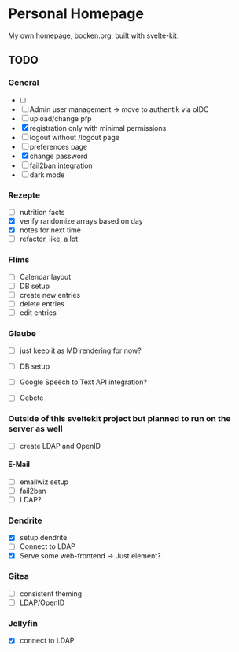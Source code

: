 # Personal Homepage

My own homepage, bocken.org, built with svelte-kit.

## TODO
### General
- [ ]
- [ ] Admin user management -> move to authentik via oIDC
- [ ] upload/change pfp
- [x] registration only with minimal permissions
- [ ] logout without /logout page
- [ ] preferences page
- [x] change password
- [ ] fail2ban integration
- [ ] dark mode

### Rezepte
- [ ] nutrition facts
- [x] verify randomize arrays based on day
- [x] notes for next time
- [ ] refactor, like, a lot

### Flims
- [ ] Calendar layout
- [ ] DB setup
- [ ] create new entries
- [ ] delete entries
- [ ] edit entries

### Glaube
- [ ] just keep it as MD rendering for now?
- [ ] DB setup
- [ ] Google Speech to Text API integration?
- [ ] Gebete


### Outside of this sveltekit project but planned to run on the server as well
- [ ] create LDAP and OpenID

#### E-Mail
- [ ] emailwiz setup
- [ ] fail2ban
- [ ] LDAP?

### Dendrite
- [x] setup dendrite
- [ ] Connect to LDAP
- [x] Serve some web-frontend -> Just element?

### Gitea
- [ ] consistent theming
- [ ] LDAP/OpenID

### Jellyfin
- [x] connect to LDAP
